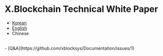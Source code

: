 # X.Blockchain Technical White Paper

- [Korean](https://xblocksys.github.io/Documentation/WhitePaper_ko-KR)
- [English](https://xblocksys.github.io/Documentation/WhitePaper_en-US)
- Chinese  
<br />
- [Q&A](https://github.com/xblocksys/Documentation/issues/1)
